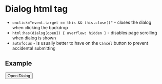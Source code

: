 # Dialog html tag

- `onclick="event.target == this && this.close()"` - closes the dialog  when clicking the backdrop
- `html:has(dialog[open]) { overflow: hidden }` - disables page scrolling when dialog is shown
- `autofocus` - is usually better to have on the `Cancel` button to prevent accidental submitting



## Example
<style>
    html:has(dialog[open]) {
        overflow: hidden;
    }
    dialog {
        /* We need to remove the padding so the dialog won't close when clicking on it */
        padding: 0;
    }
</style>
<dialog id="d" onclick="event.target == this && this.close()">
    <!-- We need a wrapper so that the dialog won't close when clicking between inner elements -->
    <div>
        <header>
            <h2>Dialog</h2>
        </header>
        <article>
            <p>Hey :)</p>
        </article>
        <footer>
            <button type="submit" value="confirm">Confirm</button>
            <button autofocus type="reset" onclick="this.closest('dialog').close(); return false">Cancel</button>
        </footer>
    </div>
    <script>
        <!-- Automatically open the dialog as a modal on page load -->
        document.currentScript.parentElement.showModal()
    </script>
</dialog>
<button onclick="d.showModal()">Open Dialog</button>

